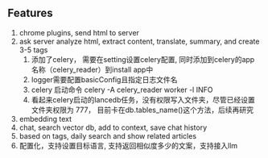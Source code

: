 ## Features

1. chrome plugins, send html to server
2. ask server analyze html, extract content, translate, summary, and create 3-5 tags
    1. 添加了celery， 需要在setting设置celery配置, 同时添加到celery的app名称（celery_reader）到install app中
    2. logger需要配置basicConfig且指定日志文件名
    3. celery 启动命令 celery -A celery_reader worker -l INFO
    4. 看起来celery启动的lancedb任务，没有权限写入文件夹，尽管已经设置文件夹权限为 777， 目前卡在db.tables_name()这个方法，后续再研究
3. embedding text
4. chat, search vector db, add to context, save chat history
5. based on tags, daily search and show related articles
6. 配置化，支持设置目标语言, 支持返回相似度多少的文案，支持接入llm